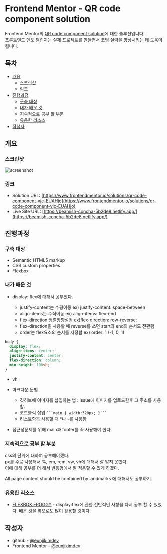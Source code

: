 # Frontend Mentor - QR code component solution

Frontend Mentor의 [QR code component solution](https://www.frontendmentor.io/challenges/qr-code-component-iux_sIO_H)에 대한 솔루션입니다.  
프론트엔드 멘토 챌린지는 실제 프로젝트를 만들면서 코딩 실력을 향상시키는 데 도움이 됩니다.




## 목차

- [개요](#개요)
  - [스크린샷](#스크린샷)
  - [링크](#링크)
- [진행과정](#진행과정)
  - [구축 대상](#구축-대상)
  - [내가 배운 것](#내가-배운-것)
  - [지속적으로 공부 할 부분](#지속적으로-공부-할-부분)
  - [유용한 리소스](#유용한-리소스)
- [작성자](#작성자)




## 개요

### 스크린샷

![screenshot](https://user-images.githubusercontent.com/107173877/220589856-3f967919-ad13-4565-b32c-d71af69f1a74.jpg)

### 링크

- Solution URL: [https://www.frontendmentor.io/solutions/qr-code-component-vjc-EUAHjo](https://www.frontendmentor.io/solutions/qr-code-component-vjc-EUAHjo)
- Live Site URL: [https://beamish-concha-5b2de8.netlify.app/](https://beamish-concha-5b2de8.netlify.app/)




## 진행과정

### 구축 대상

- Semantic HTML5 markup
- CSS custom properties
- Flexbox

### 내가 배운 것

- display: flex에 대해서 공부했다.

  * justify-content는 수평이동 ex) justify-content: space-between
  * align-items는 수직이동 ex) align-items: flex-end
  * flex-direction 정렬방향설정 ex)flex-direction: row-reverse;
  * flex-direction을 사용할 때 reverse를 쓰면 start와 end의 순서도 전환됌
  * order는 flex요소의 순서를 지정함 ex) order: 1 (-1, 0, 1)

```css
body {
  display: flex;
  align-items: center;
  justify-content: center;
  flex-direction: column;
  min-height: 100vh;
}
```

- vh

- 마크다운 문법

  - 깃허브에 이미지를 삽입하는 법 : issue에 이미지를 업로드한후 그 주소를 사용함.
  - 코드블럭 삽입 ` ```main { width:320px; }``` `
  - 리스트항목 사용할 때 \*나 -를 사용함

- 접근성문제를 위해 main과 footer를 꼭 사용해야 한다.

### 지속적으로 공부 할 부분

css의 단위에 대하여 공부해야겠다.  
px를 주로 사용해서 %, em, rem, vw, vh에 대해서 잘 알지 못했다.  
이에 대해 공부를 더 해서 반응형에서 잘 적용할 수 있게 하겠다.  

All page content should be contained by landmarks 에 대해서도 공부하기.

### 유용한 리소스

- [FLEXBOX FROGGY](https://flexboxfroggy.com/#ko) - display:flex에 관한 전반적인 사항을 다시 공부 할 수 있었다.  배운 것을 앞으로도 많이 활용할 것이다.




## 작성자

- github - [@eunjikimdev](https://github.com/eunjikimdev)
- Frontend Mentor - [@eunjikimdev](https://www.frontendmentor.io/profile/eunjikimdev)
